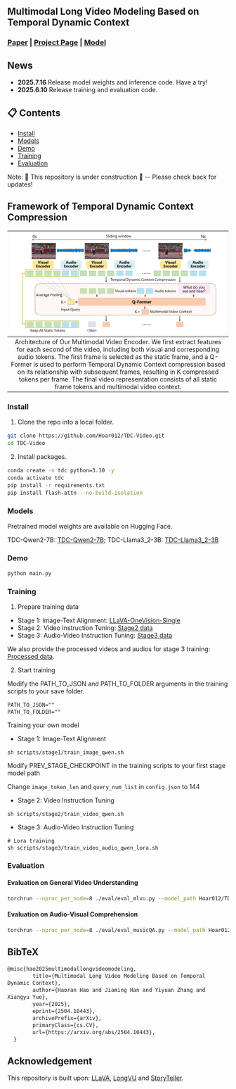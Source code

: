 ## Multimodal Long Video Modeling Based on Temporal Dynamic Context

### [Paper](https://arxiv.org/abs/2504.10443) | [Project Page](https://hoar012.github.io/TDC-Project/) | [Model](Hoar012/TDC-Qwen2-7B)


## News
- **2025.7.16** Release model weights and inference code. Have a try!
- **2025.6.10** Release training and evaluation code.

<!-- ## Unified Multimodal Long Video Understanding
| <img src="./images/teaser.png" alt="MM-Video" width="600"> |
|:--:| -->


## 📋 Contents

- [Install](#install)
- [Models](#models)
- [Demo](#demo)
- [Training](#training)
- [Evaluation](#evaluation)
<!-- - [Models](#models)
- [Demo](#demo)
- [Data](#data)
- [Evaluation](#evaluation) -->

Note: 🚧 This repository is under construction 🚧 -- Please check back for updates!

## Framework of Temporal Dynamic Context Compression
| ![TDC](./images/framework.png) |
|:--:|
| Architecture of Our Multimodal Video Encoder. We first extract features for each second of the video, including both visual and corresponding audio tokens. The first frame is selected as the static frame, and a Q-Former is used to perform Temporal Dynamic Context compression based on its relationship with subsequent frames, resulting in K compressed tokens per frame. The final video representation consists of all static frame tokens and multimodal video context. |

### Install

1. Clone the repo into a local folder.

```bash
git clone https://github.com/Hoar012/TDC-Video.git
cd TDC-Video
```

2. Install packages.

```bash
conda create -n tdc python=3.10 -y
conda activate tdc
pip install -r requirements.txt
pip install flash-attn --no-build-isolation
```

### Models
Pretrained model weights are available on Hugging Face.

TDC-Qwen2-7B: [TDC-Qwen2-7B](https://huggingface.co/Hoar012/TDC-Qwen2-7B); TDC-Llama3_2-3B: [TDC-Llama3_2-3B](https://huggingface.co/Hoar012/TDC-Llama3_2-3B)

### Demo

```bash
python main.py
```

### Training

1. Prepare training data

+ Stage 1: Image-Text Alignment: [LLaVA-OneVision-Single](https://huggingface.co/datasets/lmms-lab/LLaVA-OneVision-Data)
+ Stage 2: Video Instruction Tuning: [Stage2 data](https://huggingface.co/datasets/Hoar012/TDC_training_data/tree/main/stage2_data)
+ Stage 3: Audio-Video Instruction Tuning: [Stage3 data](https://huggingface.co/datasets/Hoar012/TDC_training_data/tree/main/stage3_data)

We also provide the processed videos and audios for stage 3 training: [Processed data](https://huggingface.co/datasets/Hoar012/TDC_training_data).

2. Start training

Modify the PATH_TO_JSON and PATH_TO_FOLDER arguments in the training scripts to your save folder.

```
PATH_TO_JSON=""
PATH_TO_FOLDER=""
```
Training your own model
+ Stage 1: Image-Text Alignment
```
sh scripts/stage1/train_image_qwen.sh
```

Modify PREV_STAGE_CHECKPOINT in the training scripts to your first stage model path

Change `image_token_len` and `query_num_list` in `config.json` to 144

+ Stage 2: Video Instruction Tuning
```
sh scripts/stage2/train_video_qwen.sh
```

+ Stage 3: Audio-Video Instruction Tuning
```
# Lora training
sh scripts/stage3/train_video_audio_qwen_lora.sh
```

### Evaluation

#### Evaluation on General Video Understanding
```bash
torchrun --nproc_per_node=8 ./eval/eval_mlvu.py --model_path Hoar012/TDC-Qwen2-7B --model_name cambrian_qwen --version qwen --data_path eval/MLVU
```

#### Evaluation on Audio-Visual Comprehension
```bash
torchrun --nproc_per_node=8 ./eval/eval_musicQA.py --model_path Hoar012/TDC-Qwen2-7B --model_name cambrian_qwen --version qwen --data_path data/AV_data/Music-AVQA --test_file data/AV_data/Music-AVQA/avqa-test.json
```

## BibTeX
```
@misc{hao2025multimodallongvideomodeling,
        title={Multimodal Long Video Modeling Based on Temporal Dynamic Context}, 
        author={Haoran Hao and Jiaming Han and Yiyuan Zhang and Xiangyu Yue},
        year={2025},
        eprint={2504.10443},
        archivePrefix={arXiv},
        primaryClass={cs.CV},
        url={https://arxiv.org/abs/2504.10443}, 
  }
```


## Acknowledgement

This repository is built upon: [LLaVA](https://github.com/haotian-liu/LLaVA), [LongVU](https://github.com/Vision-CAIR/LongVU) and [StoryTeller](https://github.com/hyc2026/storyteller).